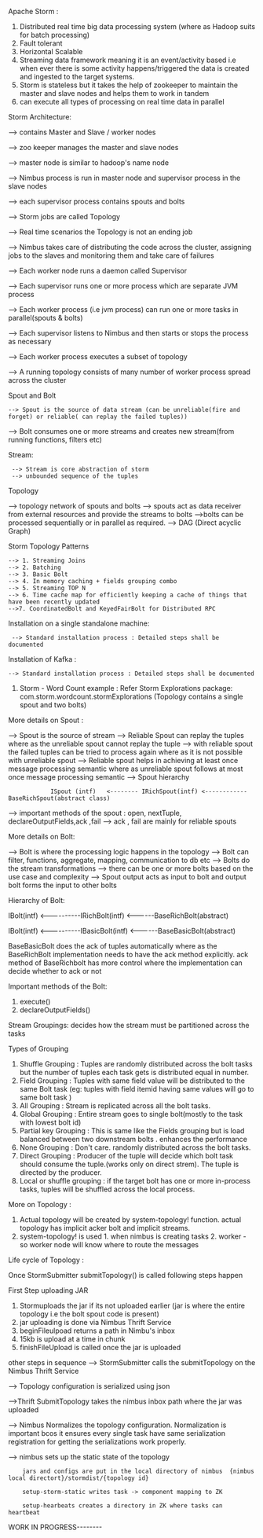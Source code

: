 

Apache Storm :

 1. Distributed real time big data processing system (where as Hadoop suits for batch processing)
 2. Fault tolerant
 3. Horizontal Scalable
 4. Streaming data framework meaning it is an event/activity based i.e when ever there is some activity happens/triggered the data is created and ingested to the target systems.
 5. Storm is stateless but it takes the help of zookeeper to maintain the master and slave nodes and helps them to work in tandem
 6. can execute all types of processing on real time data in parallel

Storm Architecture:

   -->  contains Master and Slave / worker nodes
   
   --> zoo keeper manages the master and slave nodes
   
   --> master node is similar to hadoop's name node
   
   --> Nimbus process is run in master node and supervisor process in the slave nodes
   
   --> each supervisor process contains spouts and bolts
   
   --> Storm jobs are called Topology
   
   --> Real time scenarios the Topology is not an ending job
   
   --> Nimbus takes care of distributing the code across the cluster, assigning jobs to the slaves and monitoring them and take care of failures
   
   --> Each worker node runs a daemon called Supervisor
   
  --> Each supervisor runs one or more process which are separate JVM process
  
  --> Each worker process (i.e jvm process) can run one or more tasks in parallel(spouts & bolts)
  
  --> Each supervisor listens to Nimbus and then starts or stops the process as necessary
  
 --> Each worker process executes a subset of topology
 
  --> A running topology consists of many number of worker process spread across the cluster
 
 Spout and Bolt 

    --> Spout is the source of data stream (can be unreliable(fire and forget) or reliable( can replay the failed tuples))
   --> Bolt consumes one or more streams and creates new stream(from running functions, filters etc)

Stream:

     --> Stream is core abstraction of storm
     --> unbounded sequence of the tuples

Topology

   --> topology network of spouts and bolts
   --> spouts act as data receiver from external resources and provide the streams to bolts
    -->bolts can be processed sequentially or in parallel as required.
  --> DAG (Direct acyclic Graph)


Storm Topology Patterns

    --> 1. Streaming Joins  
    --> 2. Batching
    --> 3. Basic Bolt
    --> 4. In memory caching + fields grouping combo
    --> 5. Streaming TOP N
    --> 6. Time cache map for efficiently keeping a cache of things that have been recently updated
    -->7. CoordinatedBolt and KeyedFairBolt for Distributed RPC

Installation on a single standalone machine:

     --> Standard installation process : Detailed steps shall be documented

Installation of Kafka :

    --> Standard installation process : Detailed steps shall be documented

1. Storm - Word Count example : Refer Storm Explorations package: com.storm.wordcount.stormExplorations (Topology contains a single spout and two bolts)


More details on Spout :

--> Spout is the source of stream
--> Reliable Spout can replay the tuples where as the unreliable spout cannot replay the tuple
--> with reliable spout the failed tuples can be tried to process again where as it is not possible with unreliable spout
--> Reliable spout helps in achieving at least once message processing semantic where as unreliable spout follows at most once message processing semantic
--> Spout hierarchy
   
                ISpout (intf)   <-------- IRichSpout(intf) <------------ BaseRichSpout(abstract class)

--> important methods of the spout : open, nextTuple, declareOutputFields,ack ,fail
--> ack , fail are mainly for reliable spouts


More details on Bolt:

--> Bolt is where the processing logic happens in the topology
--> Bolt can filter, functions, aggregate, mapping, communication to db etc
--> Bolts do the stream transformations
--> there can be one or more bolts based on the use case and complexity
--> Spout output acts as input to bolt and output bolt forms the input to other bolts

 Hierarchy of Bolt:

  IBolt(intf)  <----------IRichBolt(intf)  <------BaseRichBolt(abstract)
  
  IBolt(intf)  <----------IBasicBolt(intf)  <------BaseBasicBolt(abstract)

BaseBasicBolt  does the ack of tuples automatically where as the BaseRichBolt implementation needs to have the ack method explicitly. ack method of BaseRichbolt has more control where the implementation can decide whether to ack or not

Important methods of the Bolt:
 1. execute()
 2. declareOutputFields()


Stream Groupings: decides how the stream must be partitioned across the tasks

Types of Grouping

1. Shuffle Grouping  : Tuples are randomly distributed across the bolt tasks but the number of tuples each task gets is distributed equal in number.
2. Field Grouping :  Tuples with same field value will be distributed to the same Bolt task (eg: tuples with field itemid having same values will go to same bolt task )
3. All Grouping : Stream is replicated across all the bolt tasks.
4. Global Grouping : Entire stream goes to single bolt(mostly to the task with lowest bolt id)
5. Partial key Grouping :  This is same like the Fields grouping but is load balanced between two downstream bolts . enhances the performance
6. None Grouping : Don't care. randomly distributed across the bolt tasks.
7. Direct Grouping : Producer of the tuple will decide which bolt task should consume the tuple.(works only on direct strem). The tuple is directed by the producer.
8. Local or shuffle grouping : if the target bolt has one or more in-process tasks, tuples will be shuffled across the local process.


More on Topology :

1. Actual topology will be created by system-topology! function. actual topology has implicit acker bolt and implicit streams.
2. system-topology! is used  1. when nimbus is creating tasks 2. worker - so worker node will know  where to route the messages


Life cycle of Topology :

Once StormSubmitter submitTopology() is called following steps happen

First Step uploading JAR
 1. Stormuploads the jar if its not uploaded earlier  (jar is where the entire topology i.e the bolt spout code is present)
 2. jar uploading is done via Nimbus Thrift Service 
3.  beginFileulpoad returns a path in Nimbu's inbox
4. 15kb is upload at a time in chunk
5. finishFileUpload is called once the jar is uploaded

other steps in sequence
  --> StormSubmitter calls the submitTopology on the Nimbus Thrift Service
  
  --> Topology configuration is serialized using json
  
  -->Thrift SubmitTopology takes the nimbus inbox path where the jar was uploaded
  
   --> Nimbus Normalizes the topology configuration. Normalization is important bcos it ensures every single task  have same    serialization registration for getting the serializations work properly.

--> nimbus sets up the static state of the topology 

        jars and configs are put in the local directory of nimbus  {nimbus local directort}/stormdist/{topology id} 
         
        setup-storm-static writes task -> component mapping to ZK
        
        setup-hearbeats creates a directory in ZK where tasks can heartbeat


WORK IN PROGRESS--------

 








